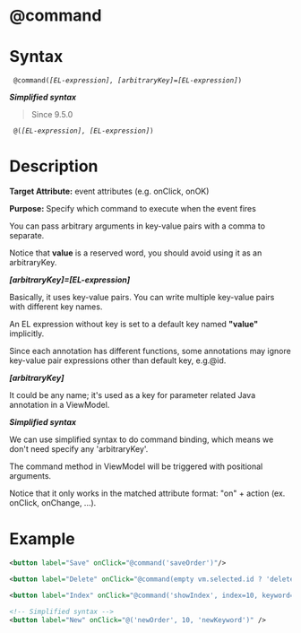 # @command

Syntax
======

` @command(`*`[EL-expression], [arbitraryKey]=[EL-expression]`*`) `

***Simplified syntax***

> Since 9.5.0 

` @(`*`[EL-expression], [EL-expression]`*`) `

Description
===========

**Target Attribute:** event attributes (e.g. onClick, onOK)

**Purpose:** Specify which command to execute when the event fires

You can pass arbitrary arguments in key-value pairs with a comma to separate.

Notice that **value** is a reserved word, you should avoid using it as an arbitraryKey.

***[arbitraryKey]=[EL-expression]***

Basically, it uses key-value pairs. You can write multiple key-value pairs with different key names.

An EL expression without key is set to a default key named **"value"** implicitly.

Since each annotation has different functions, some annotations may ignore key-value pair expressions other than default key, e.g.@id.

***[arbitraryKey]***

It could be any name; it's used as a key for parameter related Java annotation in a ViewModel.

***Simplified syntax***

We can use simplified syntax to do command binding, which means we don't need specify any 'arbitraryKey'.

The command method in ViewModel will be triggered with positional arguments.

Notice that it only works in the matched attribute format: "on" + action (ex. onClick, onChange, ...).

Example
=======

```xml
<button label="Save" onClick="@command('saveOrder')"/>

<button label="Delete" onClick="@command(empty vm.selected.id ? 'deleteOrder' : 'confirmDelete')"/>

<button label="Index" onClick="@command('showIndex', index=10, keyword='myKeyword')"/>

<!-- Simplified syntax --> 
<button label="New" onClick="@('newOrder', 10, 'newKeyword')" />
```
